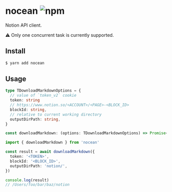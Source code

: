 # nocean ![npm](https://flat.badgen.net/npm/v/nocean)

Notion API client.

⚠️ Only one concurrent task is currently supported.

## Install

```sh
$ yarn add nocean
```

## Usage

```ts
type TDownloadMarkdownOptions = {
  // value of `token_v2` cookie
  token: string
  // https://www.notion.so/<ACCOUNT>/<PAGE>-<BLOCK_ID>
  blockId: string,
  // relative to current working directory
  outputDirPath: string,
}

const downloadMarkdown: (options: TDownloadMarkdownOptions) => Promise<string>
```

```ts
import { downloadMarkdown } from 'nocean'

const result = await downloadMarkdown({
  token: '<TOKEN>',
  blockId: '<BLOCK_ID>',
  outputDirPath: 'notion/',
})

console.log(result)
// /Users/foo/bar/baz/notion
```
